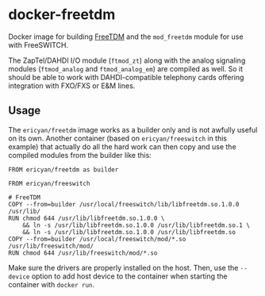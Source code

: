 # docker-freetdm

Docker image for building [FreeTDM] and the `mod_freetdm` module for use
with FreeSWITCH.

The ZapTel/DAHDI I/O module (`ftmod_zt`) along with the analog signaling
modules (`ftmod_analog` and `ftmod_analog_em`) are compiled as well. So
it should be able to work with DAHDI-compatible telephony cards offering
integration with FXO/FXS or E&M lines.

## Usage

The `ericyan/freetdm` image works as a builder only and is not awfully
useful on its own. Another container (based on `ericyan/freeswitch` in
this example) that actually do all the hard work can then copy and use
the compiled modules from the builder like this:

```
FROM ericyan/freetdm as builder

FROM ericyan/freeswitch

# FreeTDM
COPY --from=builder /usr/local/freeswitch/lib/libfreetdm.so.1.0.0 /usr/lib/
RUN chmod 644 /usr/lib/libfreetdm.so.1.0.0 \
    && ln -s /usr/lib/libfreetdm.so.1.0.0 /usr/lib/libfreetdm.so.1 \
    && ln -s /usr/lib/libfreetdm.so.1.0.0 /usr/lib/libfreetdm.so
COPY --from=builder /usr/local/freeswitch/mod/*.so /usr/lib/freeswitch/mod/
RUN chmod 644 /usr/lib/freeswitch/mod/*.so
```

Make sure the drivers are properly installed on the host. Then, use the
`--device` option to add host device to the container when starting the
container with `docker run`.

[FreeTDM]: https://freeswitch.org/confluence/display/FREESWITCH/FreeTDM
